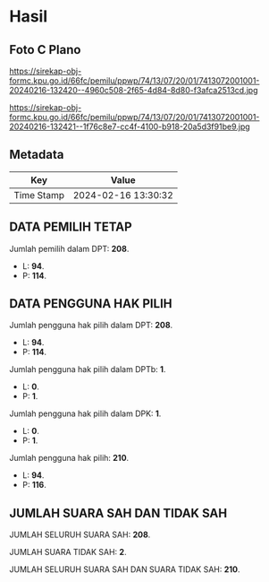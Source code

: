 # Hasil

## Foto C Plano

https://sirekap-obj-formc.kpu.go.id/66fc/pemilu/ppwp/74/13/07/20/01/7413072001001-20240216-132420--4960c508-2f65-4d84-8d80-f3afca2513cd.jpg

https://sirekap-obj-formc.kpu.go.id/66fc/pemilu/ppwp/74/13/07/20/01/7413072001001-20240216-132421--1f76c8e7-cc4f-4100-b918-20a5d3f91be9.jpg


## Metadata

| Key        | Value               |
| ---------- | ------------------- |
| Time Stamp | 2024-02-16 13:30:32 |


## DATA PEMILIH TETAP

Jumlah pemilih dalam DPT: **208**.
 * L: **94**.
 * P: **114**.

## DATA PENGGUNA HAK PILIH

Jumlah pengguna hak pilih dalam DPT: **208**.
 * L: **94**.
 * P: **114**.

Jumlah pengguna hak pilih dalam DPTb: **1**.
 * L: **0**.
 * P: **1**.

Jumlah pengguna hak pilih dalam DPK: **1**.
 * L: **0**.
 * P: **1**.

Jumlah pengguna hak pilih: **210**.
 * L: **94**.
 * P: **116**.

## JUMLAH SUARA SAH DAN TIDAK SAH

JUMLAH SELURUH SUARA SAH: **208**.

JUMLAH SUARA TIDAK SAH: **2**.

JUMLAH SELURUH SUARA SAH DAN SUARA TIDAK SAH: **210**.


